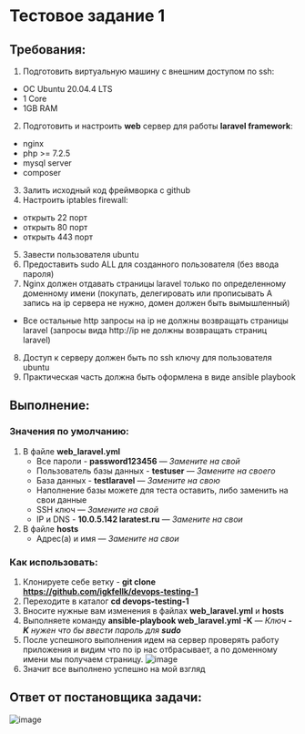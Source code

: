 # **Тестовое задание 1**

## Требования:
1) Подготовить виртуальную машину с внешним доступом по ssh:
  * ОС Ubuntu 20.04.4 LTS
  * 1 Core
  * 1GB RAM
2) Подготовить и настроить **web** сервер для работы **laravel framework**:
  * nginx
  * php >= 7.2.5
  * mysql server
  * composer
3) Залить исходный код фреймворка с github
4) Настроить iptables firewall:
  * открыть 22 порт
  * открыть 80 порт
  * открыть 443 порт
5) Завести пользователя ubuntu
6) Предоставить sudo ALL для созданного пользователя (без ввода пароля)
7) Nginx должен отдавать страницы laravel только по определенному доменному имени (покупать, делегировать или прописывать А запись на ip сервера не нужно, домен должен быть вымышленный)
  * Все остальные http запросы на ip не должны возвращать страницы laravel (запросы вида http://ip не должны возвращать страниц laravel)
8) Доступ к серверу должен быть по ssh ключу для пользователя ubuntu
9) Практическая часть должна быть оформлена в виде ansible playbook

## Выполнение:
### Значения по умолчанию:
1) В файле **web_laravel.yml**
   * Все пароли - **password123456** — *Замените на свой*
   * Пользователь базы данных - **testuser** — *Замените на своего*
   * База данных - **testlaravel** — *Замените на свою*
   * Наполнение базы можете для теста оставить, либо заменить на свои данные
   * SSH ключ — *Замените на свой*
   * IP и DNS - **10.0.5.142 laratest.ru** — *Замените на свои*
2) В файле **hosts**
   * Адрес(а) и имя — *Замените на свои*
### Как использовать:
1) Клонируете себе ветку - **git clone https://github.com/igkfellk/devops-testing-1**
2) Переходите в каталог **cd devops-testing-1**
3) Вносите нужные вам изменения в файлах **web_laravel.yml** и **hosts**
4) Выполняете команду **ansible-playbook web_laravel.yml -K** — *Ключ **-K** нужен что бы ввести пароль для **sudo***
5) После успешного выполнения идем на сервер проверять работу приложения и видим что по ip нас отбрасывает, а по доменному имени мы получаем страницу.
   ![image](https://github.com/igkfellk/devops-testing-1/assets/149176691/209608a7-bf2f-42b1-8895-5f18431fad36)
6) Значит все выполнено успешно на мой взгляд
## Ответ от постановщика задачи:
![image](https://github.com/igkfellk/devops-testing-1/assets/149176691/270a0292-77db-481b-999b-9afa833e8f4e)
